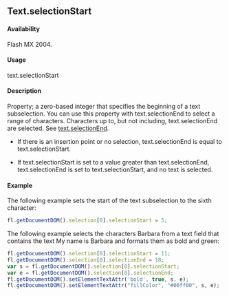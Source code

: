 ## Text.selectionStart

#### Availability

Flash MX 2004.

#### Usage

text.selectionStart

#### Description

Property; a zero-based integer that specifies the beginning of a text subselection. You can use this property with text.selectionEnd to select a range of characters. Characters up to, but not including, text.selectionEnd are selected. See [text.selectionEnd](../Text_object/text20.md).

- If there is an insertion point or no selection, text.selectionEnd is equal to text.selectionStart.

- If text.selectionStart is set to a value greater than text.selectionEnd, text.selectionEnd is set to text.selectionStart, and no text is selected.

#### Example

The following example sets the start of the text subselection to the sixth character:

```javascript
fl.getDocumentDOM().selection[0].selectionStart = 5;
```

The following example selects the characters Barbara from a text field that contains the text My name is Barbara
and formats them as bold and green:

```javascript
fl.getDocumentDOM().selection[0].selectionStart = 11;
fl.getDocumentDOM().selection[0].selectionEnd = 18;
var s = fl.getDocumentDOM().selection[0].selectionStart;
var e = fl.getDocumentDOM().selection[0].selectionEnd;
fl.getDocumentDOM().setElementTextAttr('bold', true, s, e);
fl.getDocumentDOM().setElementTextAttr("fillColor", "#00ff00", s, e);
```
